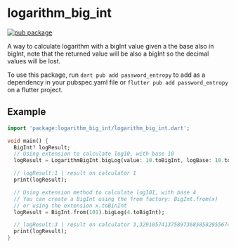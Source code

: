 <!-- 
This README describes the package. If you publish this package to pub.dev,
this README's contents appear on the landing page for your package.

For information about how to write a good package README, see the guide for
[writing package pages](https://dart.dev/guides/libraries/writing-package-pages). 

For general information about developing packages, see the Dart guide for
[creating packages](https://dart.dev/guides/libraries/create-library-packages)
and the Flutter guide for
[developing packages and plugins](https://flutter.dev/developing-packages). 
-->

# logarithm_big_int

[![pub package](https://img.shields.io/pub/v/logarithm_big_int.svg)](https://pub.dev/packages/logarithm_big_int)

A way to calculate logarithm with a bigInt value given a the base also in bigInt, note that the returned value will be also a bigInt so the decimal values will be lost.

To use this package, run `dart pub add password_entropy` to add as a dependency in your pubspec.yaml file or `flutter pub add password_entropy` on a flutter project.


## Example

```dart
import 'package:logarithm_big_int/logarithm_big_int.dart';

void main() {
  BigInt? logResult;
  // Using extension to calculate log10, with base 10
  logResult = LogarithmBigInt.bigLog(value: 10.toBigInt, logBase: 10.toBigInt);

  // logResult:1 | result on calculator 1
  print(logResult);

  // Using extension method to calculate log101, with base 4
  // You can create a BigInt using the from factory: BigInt.from(x)
  // or using the extension x.toBinInt
  logResult = BigInt.from(101).bigLog(4.toBigInt);

  // logResult:3 | result on calculator 3,3291057413758973685858295567452
  print(logResult);
}
```
